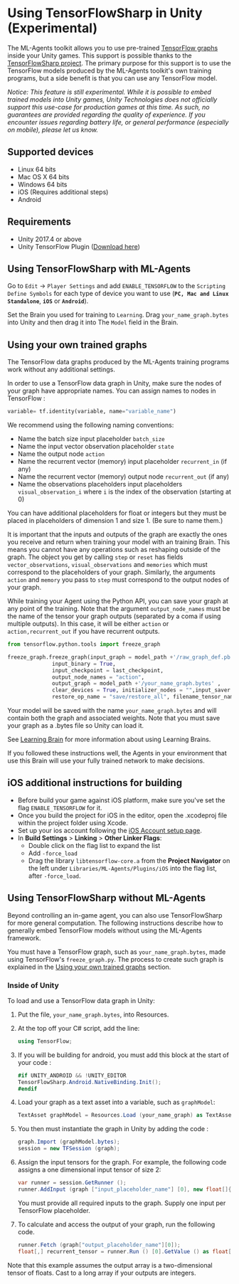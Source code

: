 # Using TensorFlowSharp in Unity (Experimental)

The ML-Agents toolkit allows you to use pre-trained
[TensorFlow graphs](https://www.tensorflow.org/programmers_guide/graphs)
inside your Unity
games. This support is possible thanks to the
[TensorFlowSharp project](https://github.com/migueldeicaza/TensorFlowSharp).
The primary purpose for this support is to use the TensorFlow models produced by
the ML-Agents toolkit's own training programs, but a side benefit is that you
can use any TensorFlow model.

_Notice: This feature is still experimental. While it is possible to embed
trained models into Unity games, Unity Technologies does not officially support
this use-case for production games at this time. As such, no guarantees are
provided regarding the quality of experience. If you encounter issues regarding
battery life, or general performance (especially on mobile), please let us
know._

## Supported devices

* Linux 64 bits
* Mac OS X 64 bits
* Windows 64 bits
* iOS (Requires additional steps)
* Android

## Requirements

* Unity 2017.4 or above
* Unity TensorFlow Plugin ([Download here](https://s3.amazonaws.com/unity-ml-agents/0.5/TFSharpPlugin.unitypackage))

## Using TensorFlowSharp with ML-Agents

Go to `Edit` -> `Player Settings` and add `ENABLE_TENSORFLOW` to the `Scripting
Define Symbols` for each type of device you want to use (**`PC, Mac and Linux
Standalone`**, **`iOS`** or **`Android`**).

Set the Brain you used for training to `Learning`. Drag `your_name_graph.bytes`
into Unity and then drag it into The `Model` field in the Brain.

## Using your own trained graphs

The TensorFlow data graphs produced by the ML-Agents training programs work
without any additional settings.

In order to use a TensorFlow data graph in Unity, make sure the nodes of your
graph have appropriate names. You can assign names to nodes in TensorFlow :

```python
variable= tf.identity(variable, name="variable_name")
```

We recommend using the following naming conventions:

* Name the batch size input placeholder `batch_size`
* Name the input vector observation placeholder `state`
* Name the output node `action`
* Name the recurrent vector (memory) input placeholder `recurrent_in` (if any)
* Name the recurrent vector (memory) output node `recurrent_out` (if any)
* Name the observations placeholders input placeholders `visual_observation_i`
  where `i` is the index of the observation (starting at 0)

You can have additional placeholders for float or integers but they must be
placed in placeholders of dimension 1 and size 1. (Be sure to name them.)

It is important that the inputs and outputs of the graph are exactly the ones
you receive and return when training your model with an training Brain. This
means you cannot have any operations such as reshaping outside of the graph. The
object you get by calling `step` or `reset` has fields `vector_observations`,
`visual_observations` and `memories` which must correspond to the placeholders
of your graph. Similarly, the arguments `action` and `memory` you pass to `step`
must correspond to the output nodes of your graph.

While training your Agent using the Python API, you can save your graph at any
point of the training. Note that the argument `output_node_names` must be the
name of the tensor your graph outputs (separated by a coma if using multiple
outputs). In this case, it will be either `action` or `action,recurrent_out` if
you have recurrent outputs.

```python
from tensorflow.python.tools import freeze_graph

freeze_graph.freeze_graph(input_graph = model_path +'/raw_graph_def.pb',
              input_binary = True,
              input_checkpoint = last_checkpoint,
              output_node_names = "action",
              output_graph = model_path +'/your_name_graph.bytes' ,
              clear_devices = True, initializer_nodes = "",input_saver = "",
              restore_op_name = "save/restore_all", filename_tensor_name = "save/Const:0")
```

Your model will be saved with the name `your_name_graph.bytes` and will contain
both the graph and associated weights. Note that you must save your graph as a
.bytes file so Unity can load it.

See
[Learning Brain](Learning-Environment-Design-Learning-Brains.md#learning-brain)
for more information about using Learning Brains.

If you followed these instructions well, the Agents in your environment that use
this Brain will use your fully trained network to make decisions.

## iOS additional instructions for building

* Before build your game against iOS platform, make sure you've set the
  flag `ENABLE_TENSORFLOW` for it.
* Once you build the project for iOS in the editor, open the .xcodeproj file
  within the project folder using Xcode.
* Set up your ios account following the
  [iOS Account setup page](https://docs.unity3d.com/Manual/iphone-accountsetup.html).
* In **Build Settings** > **Linking** > **Other Linker Flags**:
  * Double click on the flag list to expand the list
  * Add `-force_load`
  * Drag the library `libtensorflow-core.a` from the **Project Navigator** on
    the left under `Libraries/ML-Agents/Plugins/iOS` into the flag list, after
    `-force_load`.

## Using TensorFlowSharp without ML-Agents

Beyond controlling an in-game agent, you can also use TensorFlowSharp for more
general computation. The following instructions describe how to generally embed
TensorFlow models without using the ML-Agents framework.

You must have a TensorFlow graph, such as `your_name_graph.bytes`, made using
TensorFlow's `freeze_graph.py`. The process to create such graph is explained in
the [Using your own trained graphs](#using-your-own-trained-graphs) section.

### Inside of Unity

To load and use a TensorFlow data graph in Unity:

1. Put the file, `your_name_graph.bytes`, into Resources.

2. At the top off your C# script, add the line:

   ```csharp
   using TensorFlow;
   ```

3. If you will be building for android, you must add this block at the start of
   your code :

   ```csharp
   #if UNITY_ANDROID && !UNITY_EDITOR
   TensorFlowSharp.Android.NativeBinding.Init();
   #endif
   ```

4. Load your graph as a text asset into a variable, such as `graphModel`:

   ```csharp
   TextAsset graphModel = Resources.Load (your_name_graph) as TextAsset;
   ```

5. You then must instantiate the graph in Unity by adding the code :

   ```csharp graph = new TFGraph ();
   graph.Import (graphModel.bytes);
   session = new TFSession (graph);
   ```

6. Assign the input tensors for the graph. For example, the following code
   assigns a one dimensional input tensor of size 2:

   ```csharp
   var runner = session.GetRunner ();
   runner.AddInput (graph ["input_placeholder_name"] [0], new float[]{ placeholder_value1, placeholder_value2 });
   ```

   You must provide all required inputs to the graph. Supply one input per
   TensorFlow placeholder.

7. To calculate and access the output of your graph, run the following code.

   ```csharp
   runner.Fetch (graph["output_placeholder_name"][0]);
   float[,] recurrent_tensor = runner.Run () [0].GetValue () as float[,];
   ```

Note that this example assumes the output array is a two-dimensional tensor of
floats. Cast to a long array if your outputs are integers.
